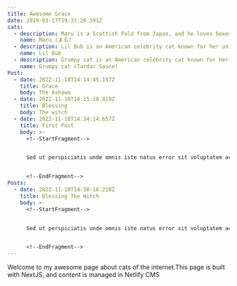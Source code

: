 ```yaml
---
title: Awesome Grace
date: 2019-03-17T19:31:20.591Z
cats:
  - description: Maru is a Scottish Fold from Japan, and he loves boxes.
    name: Maru (まる)
  - description: Lil Bub is an American celebrity cat known for her unique appearance.
    name: Lil Bub
  - description: Grumpy cat is an American celebrity cat known for her grumpy appearance.
    name: Grumpy cat (Tardar Sauce)
Post:
  - date: 2022-11-18T14:14:45.157Z
    title: Grace
    body: T﻿he Ashawo
  - date: 2022-11-18T14:15:18.819Z
    title: Blessing
    body: T﻿he witch
  - date: 2022-11-18T14:34:14.657Z
    title: First Post
    body: >-
      <!--StartFragment-->


      Sed ut perspiciatis unde omnis iste natus error sit voluptatem accusantium doloremque laudantium, totam rem aperiam, eaque ipsa quae ab illo inventore veritatis et quasi architecto beatae vitae dicta sunt explicabo. Nemo enim ipsam voluptatem quia voluptas sit aspernatur aut odit aut fugit, sed quia consequuntur magni dolores eos qui ratione voluptatem sequi nesciunt. Neque porro quisquam est, qui dolorem ipsum quia dolor sit amet,


      <!--EndFragment-->
Posts:
  - date: 2022-11-18T14:38:18.210Z
    title: Blessing The Witch
    body: >-
      <!--StartFragment-->


      Sed ut perspiciatis unde omnis iste natus error sit voluptatem accusantium doloremque laudantium, totam rem aperiam, eaque ipsa quae ab illo inventore veritatis et quasi architecto beatae vitae dicta sunt explicabo. Nemo enim ipsam voluptatem quia voluptas sit aspernatur aut odit aut fugit, sed quia consequuntur magni dolores eos qui ratione voluptatem sequi nesciunt. Neque porro quisquam est, qui dolorem ipsum quia dolor sit amet,


      <!--EndFragment-->
---
```

Welcome to my awesome page about cats of the internet.This page is built with NextJS, and content is managed in Netlify CMS